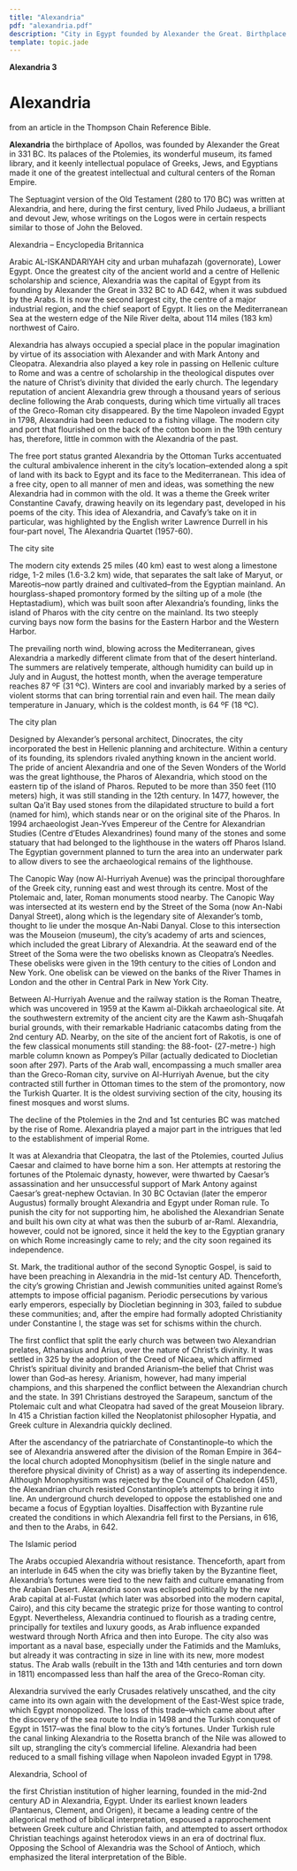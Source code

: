 ```yaml
---
title: "Alexandria"
pdf: "alexandria.pdf"
description: "City in Egypt founded by Alexander the Great. Birthplace of Apollos. Work site for the Septuagint version of the Old Testament."
template: topic.jade
---
```



**Alexandria 3**

Alexandria
==========

from an article in the Thompson Chain Reference Bible.

**Alexandria** the birthplace of Apollos, was founded by Alexander the
Great in 331 BC. Its palaces of the Ptolemies, its wonderful museum, its
famed library, and it keenly intellectual populace of Greeks, Jews, and
Egyptians made it one of the greatest intellectual and cultural centers
of the Roman Empire.

The Septuagint version of the Old Testament (280 to 170 BC) was written
at Alexandria, and here, during the first century, lived Philo Judaeus,
a brilliant and devout Jew, whose writings on the Logos were in certain
respects similar to those of John the Beloved.

Alexandria – Encyclopedia Britannica

Arabic AL-ISKANDARIYAH city and urban muhafazah (governorate), Lower
Egypt. Once the greatest city of the ancient world and a centre of
Hellenic scholarship and science, Alexandria was the capital of Egypt
from its founding by Alexander the Great in 332 BC to AD 642, when it
was subdued by the Arabs. It is now the second largest city, the centre
of a major industrial region, and the chief seaport of Egypt. It lies on
the Mediterranean Sea at the western edge of the Nile River delta, about
114 miles (183 km) northwest of Cairo.

Alexandria has always occupied a special place in the popular
imagination by virtue of its association with Alexander and with Mark
Antony and Cleopatra. Alexandria also played a key role in passing on
Hellenic culture to Rome and was a centre of scholarship in the
theological disputes over the nature of Christ’s divinity that divided
the early church. The legendary reputation of ancient Alexandria grew
through a thousand years of serious decline following the Arab
conquests, during which time virtually all traces of the Greco-Roman
city disappeared. By the time Napoleon invaded Egypt in 1798, Alexandria
had been reduced to a fishing village. The modern city and port that
flourished on the back of the cotton boom in the 19th century has,
therefore, little in common with the Alexandria of the past.

The free port status granted Alexandria by the Ottoman Turks accentuated
the cultural ambivalence inherent in the city’s location–extended along
a spit of land with its back to Egypt and its face to the Mediterranean.
This idea of a free city, open to all manner of men and ideas, was
something the new Alexandria had in common with the old. It was a theme
the Greek writer Constantine Cavafy, drawing heavily on its legendary
past, developed in his poems of the city. This idea of Alexandria, and
Cavafy’s take on it in particular, was highlighted by the English writer
Lawrence Durrell in his four-part novel, The Alexandria Quartet
(1957-60).

The city site

The modern city extends 25 miles (40 km) east to west along a limestone
ridge, 1-2 miles (1.6-3.2 km) wide, that separates the salt lake of
Maryut, or Mareotis–now partly drained and cultivated–from the Egyptian
mainland. An hourglass-shaped promontory formed by the silting up of a
mole (the Heptastadium), which was built soon after Alexandria’s
founding, links the island of Pharos with the city centre on the
mainland. Its two steeply curving bays now form the basins for the
Eastern Harbor and the Western Harbor.

The prevailing north wind, blowing across the Mediterranean, gives
Alexandria a markedly different climate from that of the desert
hinterland. The summers are relatively temperate, although humidity can
build up in July and in August, the hottest month, when the average
temperature reaches 87 ºF (31 ºC). Winters are cool and invariably
marked by a series of violent storms that can bring torrential rain and
even hail. The mean daily temperature in January, which is the coldest
month, is 64 ºF (18 ºC).

The city plan

Designed by Alexander’s personal architect, Dinocrates, the city
incorporated the best in Hellenic planning and architecture. Within a
century of its founding, its splendors rivaled anything known in the
ancient world. The pride of ancient Alexandria and one of the Seven
Wonders of the World was the great lighthouse, the Pharos of Alexandria,
which stood on the eastern tip of the island of Pharos. Reputed to be
more than 350 feet (110 meters) high, it was still standing in the 12th
century. In 1477, however, the sultan Qa’it Bay used stones from the
dilapidated structure to build a fort (named for him), which stands near
or on the original site of the Pharos. In 1994 archaeologist Jean-Yves
Empereur of the Centre for Alexandrian Studies (Centre d’Etudes
Alexandrines) found many of the stones and some statuary that had
belonged to the lighthouse in the waters off Pharos Island. The Egyptian
government planned to turn the area into an underwater park to allow
divers to see the archaeological remains of the lighthouse.

The Canopic Way (now Al-Hurriyah Avenue) was the principal thoroughfare
of the Greek city, running east and west through its centre. Most of the
Ptolemaic and, later, Roman monuments stood nearby. The Canopic Way was
intersected at its western end by the Street of the Soma (now An-Nabi
Danyal Street), along which is the legendary site of Alexander’s tomb,
thought to lie under the mosque An-Nabi Danyal. Close to this
intersection was the Mouseion (museum), the city’s academy of arts and
sciences, which included the great Library of Alexandria. At the seaward
end of the Street of the Soma were the two obelisks known as Cleopatra’s
Needles. These obelisks were given in the 19th century to the cities of
London and New York. One obelisk can be viewed on the banks of the River
Thames in London and the other in Central Park in New York City.

Between Al-Hurriyah Avenue and the railway station is the Roman Theatre,
which was uncovered in 1959 at the Kawm al-Dikkah archaeological site.
At the southwestern extremity of the ancient city are the Kawm
ash-Shuqafah burial grounds, with their remarkable Hadrianic catacombs
dating from the 2nd century AD. Nearby, on the site of the ancient fort
of Rakotis, is one of the few classical monuments still standing: the
88-foot- (27-metre-) high marble column known as Pompey’s Pillar
(actually dedicated to Diocletian soon after 297). Parts of the Arab
wall, encompassing a much smaller area than the Greco-Roman city,
survive on Al-Hurriyah Avenue, but the city contracted still further in
Ottoman times to the stem of the promontory, now the Turkish Quarter. It
is the oldest surviving section of the city, housing its finest mosques
and worst slums.

The decline of the Ptolemies in the 2nd and 1st centuries BC was matched
by the rise of Rome. Alexandria played a major part in the intrigues
that led to the establishment of imperial Rome.

It was at Alexandria that Cleopatra, the last of the Ptolemies, courted
Julius Caesar and claimed to have borne him a son. Her attempts at
restoring the fortunes of the Ptolemaic dynasty, however, were thwarted
by Caesar’s assassination and her unsuccessful support of Mark Antony
against Caesar’s great-nephew Octavian. In 30 BC Octavian (later the
emperor Augustus) formally brought Alexandria and Egypt under Roman
rule. To punish the city for not supporting him, he abolished the
Alexandrian Senate and built his own city at what was then the suburb of
ar-Raml. Alexandria, however, could not be ignored, since it held the
key to the Egyptian granary on which Rome increasingly came to rely; and
the city soon regained its independence.

St. Mark, the traditional author of the second Synoptic Gospel, is said
to have been preaching in Alexandria in the mid-1st century AD.
Thenceforth, the city’s growing Christian and Jewish communities united
against Rome’s attempts to impose official paganism. Periodic
persecutions by various early emperors, especially by Diocletian
beginning in 303, failed to subdue these communities; and, after the
empire had formally adopted Christianity under Constantine I, the stage
was set for schisms within the church.

The first conflict that split the early church was between two
Alexandrian prelates, Athanasius and Arius, over the nature of Christ’s
divinity. It was settled in 325 by the adoption of the Creed of Nicaea,
which affirmed Christ’s spiritual divinity and branded Arianism–the
belief that Christ was lower than God–as heresy. Arianism, however, had
many imperial champions, and this sharpened the conflict between the
Alexandrian church and the state. In 391 Christians destroyed the
Sarapeum, sanctum of the Ptolemaic cult and what Cleopatra had saved of
the great Mouseion library. In 415 a Christian faction killed the
Neoplatonist philosopher Hypatia, and Greek culture in Alexandria
quickly declined.

After the ascendancy of the patriarchate of Constantinople–to which the
see of Alexandria answered after the division of the Roman Empire in
364–the local church adopted Monophysitism (belief in the single nature
and therefore physical divinity of Christ) as a way of asserting its
independence. Although Monophysitism was rejected by the Council of
Chalcedon (451), the Alexandrian church resisted Constantinople’s
attempts to bring it into line. An underground church developed to
oppose the established one and became a focus of Egyptian loyalties.
Disaffection with Byzantine rule created the conditions in which
Alexandria fell first to the Persians, in 616, and then to the Arabs, in
642.

The Islamic period

The Arabs occupied Alexandria without resistance. Thenceforth, apart
from an interlude in 645 when the city was briefly taken by the
Byzantine fleet, Alexandria’s fortunes were tied to the new faith and
culture emanating from the Arabian Desert. Alexandria soon was eclipsed
politically by the new Arab capital at al-Fustat (which later was
absorbed into the modern capital, Cairo), and this city became the
strategic prize for those wanting to control Egypt. Nevertheless,
Alexandria continued to flourish as a trading centre, principally for
textiles and luxury goods, as Arab influence expanded westward through
North Africa and then into Europe. The city also was important as a
naval base, especially under the Fatimids and the Mamluks, but already
it was contracting in size in line with its new, more modest status. The
Arab walls (rebuilt in the 13th and 14th centuries and torn down in
1811) encompassed less than half the area of the Greco-Roman city.

Alexandria survived the early Crusades relatively unscathed, and the
city came into its own again with the development of the East-West spice
trade, which Egypt monopolized. The loss of this trade–which came about
after the discovery of the sea route to India in 1498 and the Turkish
conquest of Egypt in 1517–was the final blow to the city’s fortunes.
Under Turkish rule the canal linking Alexandria to the Rosetta branch of
the Nile was allowed to silt up, strangling the city’s commercial
lifeline. Alexandria had been reduced to a small fishing village when
Napoleon invaded Egypt in 1798.

Alexandria, School of

the first Christian institution of higher learning, founded in the
mid-2nd century AD in Alexandria, Egypt. Under its earliest known
leaders (Pantaenus, Clement, and Origen), it became a leading centre of
the allegorical method of biblical interpretation, espoused a
rapprochement between Greek culture and Christian faith, and attempted
to assert orthodox Christian teachings against heterodox views in an era
of doctrinal flux. Opposing the School of Alexandria was the School of
Antioch, which emphasized the literal interpretation of the Bible.

